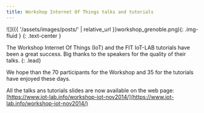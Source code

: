 ```yaml
---
title: Workshop Internet Of Things talks and tutorials
---
```

![]({{ '/assets/images/posts/' | relative_url }}workshop_grenoble.png){: .img-fluid }
{: .text-center }

The Workshop Internet Of Things (IoT) and the FIT IoT-LAB tutorials have been a great success. Big thanks to the speakers for the quality of their talks.
{: .lead}

We hope than the 70 participants for the Workshop and 35 for the tutorials have enjoyed these days.

All the talks ans tutorials slides are now available on the web page:  
[https://www.iot-lab.info/workshop-iot-nov2014/](https://www.iot-lab.info/workshop-iot-nov2014/)